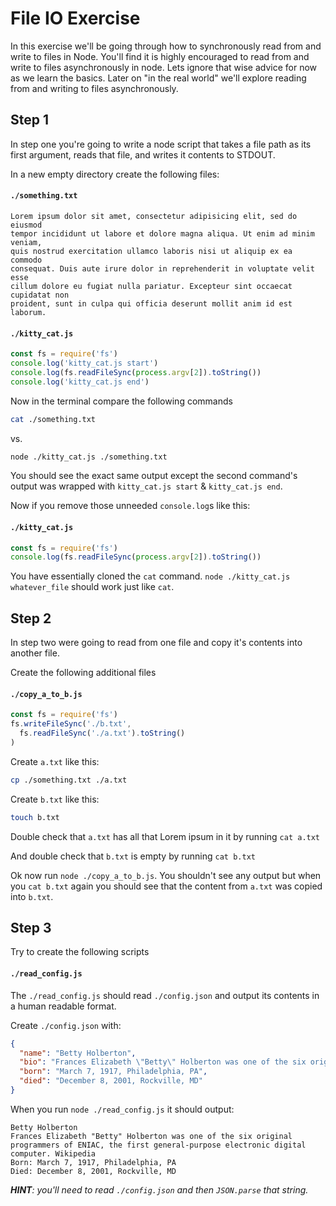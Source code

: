 # File IO Exercise

In this exercise we'll be going through how to synchronously read from and write
to files in Node. You'll find it is highly encouraged to read from and write
to files asynchronously in node. Lets ignore that wise advice for now as we
learn the basics. Later on "in the real world" we'll explore reading from and
writing to files asynchronously.

## Step 1

In step one you're going to write a node script that takes a file path as its
first argument, reads that file, and writes it contents to STDOUT.

In a new empty directory create the following files:

#### `./something.txt`

```
Lorem ipsum dolor sit amet, consectetur adipisicing elit, sed do eiusmod
tempor incididunt ut labore et dolore magna aliqua. Ut enim ad minim veniam,
quis nostrud exercitation ullamco laboris nisi ut aliquip ex ea commodo
consequat. Duis aute irure dolor in reprehenderit in voluptate velit esse
cillum dolore eu fugiat nulla pariatur. Excepteur sint occaecat cupidatat non
proident, sunt in culpa qui officia deserunt mollit anim id est laborum.
```

#### `./kitty_cat.js`

```js
const fs = require('fs')
console.log('kitty_cat.js start')
console.log(fs.readFileSync(process.argv[2]).toString())
console.log('kitty_cat.js end')
```

Now in the terminal compare the following commands

```sh
cat ./something.txt
```

vs.

```sh
node ./kitty_cat.js ./something.txt
```

You should see the exact same output except the second command's output was
wrapped with `kitty_cat.js start` & `kitty_cat.js end`.

Now if you remove those unneeded `console.log`s like this:

#### `./kitty_cat.js`

```js
const fs = require('fs')
console.log(fs.readFileSync(process.argv[2]).toString())
```

You have essentially cloned the `cat` command. `node ./kitty_cat.js whatever_file`
should work just like `cat`.

## Step 2

In step two were going to read from one file and copy it's contents into another
file.


Create the following additional files

#### `./copy_a_to_b.js`

```js
const fs = require('fs')
fs.writeFileSync('./b.txt',
  fs.readFileSync('./a.txt').toString()
)
```

Create `a.txt` like this:

```sh
cp ./something.txt ./a.txt
```

Create `b.txt` like this:

```sh
touch b.txt
```

Double check that `a.txt` has all that Lorem ipsum in it by running `cat a.txt`

And double check that `b.txt` is empty by running `cat b.txt`

Ok now run `node ./copy_a_to_b.js`. You shouldn't see any output but when you
`cat b.txt` again you should see that the content from `a.txt` was copied into
`b.txt`.


## Step 3

Try to create the following scripts


#### `./read_config.js`

The `./read_config.js` should read `./config.json` and output its contents in a
human readable format.

Create `./config.json` with:

```json
{
  "name": "Betty Holberton",
  "bio": "Frances Elizabeth \"Betty\" Holberton was one of the six original programmers of ENIAC, the first general-purpose electronic digital computer. Wikipedia",
  "born": "March 7, 1917, Philadelphia, PA",
  "died": "December 8, 2001, Rockville, MD"
}
```

When you run `node ./read_config.js` it should output:

```
Betty Holberton
Frances Elizabeth "Betty" Holberton was one of the six original programmers of ENIAC, the first general-purpose electronic digital computer. Wikipedia
Born: March 7, 1917, Philadelphia, PA
Died: December 8, 2001, Rockville, MD
```

___HINT__: you'll need to read `./config.json` and then `JSON.parse` that string._
